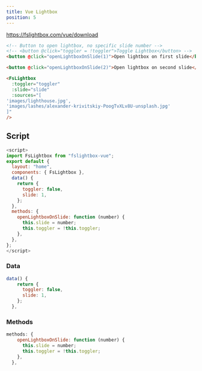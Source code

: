 ```yaml
---
title: Vue Lightbox
position: 5
---
```


https://fslightbox.com/vue/download

```html
<!-- Button to open lightbox, no specific slide number -->
<!-- <button @click="toggler = !toggler">Toggle Lightbox</button> -->
<button @click="openLightboxOnSlide(1)">Open lightbox on first slide</button>

<button @click="openLightboxOnSlide(2)">Open lightbox on second slide</button>

<FsLightbox
  :toggler="toggler"
  :slide="slide"
  :sources="[
'images/lighthouse.jpg',
'images/lashes/alexander-krivitskiy-PoogTvXLv8U-unsplash.jpg'
]"
/>
```

<div class="spacer"></div>

## Script

```js
<script>
import FsLightbox from "fslightbox-vue";
export default {
  layout: "home",
  components: { FsLightbox },
  data() {
    return {
      toggler: false,
      slide: 1,
    };
  },
  methods: {
    openLightboxOnSlide: function (number) {
      this.slide = number;
      this.toggler = !this.toggler;
    },
  },
};
</script>
```

<div class="spacer"></div>

### Data

```js
data() {
    return {
      toggler: false,
      slide: 1,
    };
  },
```

<div class="spacer"></div>

### Methods

```js
methods: {
    openLightboxOnSlide: function (number) {
      this.slide = number;
      this.toggler = !this.toggler;
    },
  },
```
